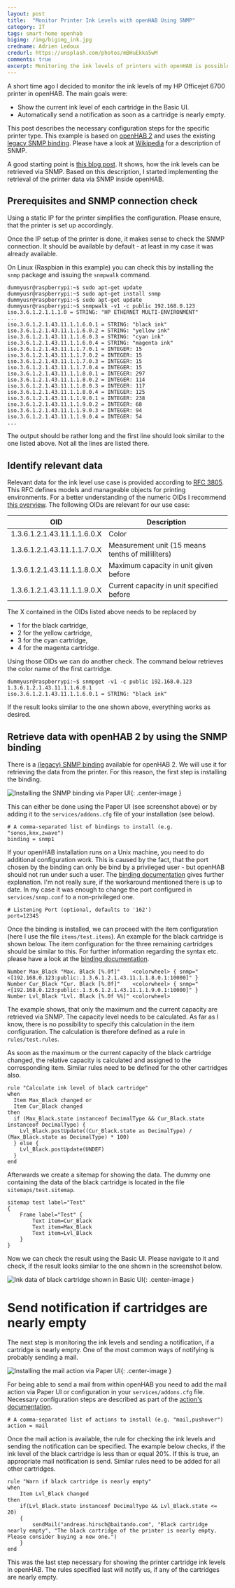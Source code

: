 ```yaml
---
layout: post
title:  "Monitor Printer Ink Levels with openHAB Using SNMP"
category: IT
tags: smart-home openhab
bigimg: /img/bigimg_ink.jpg
credname: Adrien Ledoux
credurl: https://unsplash.com/photos/mBHuEkka5wM
comments: true
excerpt: Monitoring the ink levels of printers with openHAB is possible using the existing SNMP binding. This post shows an example configuration.
---
```


A short time ago I decided to monitor the ink levels of my HP Officejet 6700 printer in openHAB. The main goals were:

* Show the current ink level of each cartridge in the Basic UI.
* Automatically send a notification as soon as a cartridge is nearly empty.

This post describes the necessary configuration steps for the specific printer type. This example is based on [openHAB 2][openhab] and uses the existing [legacy SNMP binding][snmp-binding]. Please have a look at [Wikipedia][snmp-wikipedia] for a description of SNMP.

A good starting point is [this blog post][ioblogger-post]. It shows, how the ink levels can be retrieved via SNMP. Based on this description, I started implementing the retrieval of the printer data via SNMP inside openHAB.

## Prerequisites and SNMP connection check

Using a static IP for the printer simplifies the configuration. Please ensure, that the printer is set up accordingly.

Once the IP setup of the printer is done, it makes sense to check the SNMP connection. It should be available by default - at least in my case it was already available.

On Linux (Raspbian in this example) you can check this by installing the ``snmp`` package and issuing the ``snmpwalk`` command.

```console
dummyusr@raspberrypi:~$ sudo apt-get update
dummyusr@raspberrypi:~$ sudo apt-get install snmp
dummyusr@raspberrypi:~$ sudo apt-get update
dummyusr@raspberrypi:~$ snmpwalk -v1 -c public 192.168.0.123
iso.3.6.1.2.1.1.1.0 = STRING: "HP ETHERNET MULTI-ENVIRONMENT"
...
iso.3.6.1.2.1.43.11.1.1.6.0.1 = STRING: "black ink"
iso.3.6.1.2.1.43.11.1.1.6.0.2 = STRING: "yellow ink"
iso.3.6.1.2.1.43.11.1.1.6.0.3 = STRING: "cyan ink"
iso.3.6.1.2.1.43.11.1.1.6.0.4 = STRING: "magenta ink"
iso.3.6.1.2.1.43.11.1.1.7.0.1 = INTEGER: 15
iso.3.6.1.2.1.43.11.1.1.7.0.2 = INTEGER: 15
iso.3.6.1.2.1.43.11.1.1.7.0.3 = INTEGER: 15
iso.3.6.1.2.1.43.11.1.1.7.0.4 = INTEGER: 15
iso.3.6.1.2.1.43.11.1.1.8.0.1 = INTEGER: 297
iso.3.6.1.2.1.43.11.1.1.8.0.2 = INTEGER: 114
iso.3.6.1.2.1.43.11.1.1.8.0.3 = INTEGER: 117
iso.3.6.1.2.1.43.11.1.1.8.0.4 = INTEGER: 125
iso.3.6.1.2.1.43.11.1.1.9.0.1 = INTEGER: 238
iso.3.6.1.2.1.43.11.1.1.9.0.2 = INTEGER: 68
iso.3.6.1.2.1.43.11.1.1.9.0.3 = INTEGER: 94
iso.3.6.1.2.1.43.11.1.1.9.0.4 = INTEGER: 54
...
```

The output should be rather long and the first line should look similar to the one listed above. Not all the lines are listed there.

## Identify relevant data

Relevant data for the ink level use case is provided according to [RFC 3805][rfc-3805]. This RFC defines models and manageable objects for printing environments. For a better understanding of the numeric OIDs I recommend [this overview][printer-mib]. The following OIDs are relevant for our use case:

| OID                         | Description                                       |
| ----------------------------|---------------------------------------------------|
| 1.3.6.1.2.1.43.11.1.1.6.0.X | Color                                             |
| 1.3.6.1.2.1.43.11.1.1.7.0.X | Measurement unit (15 means tenths of milliliters) |
| 1.3.6.1.2.1.43.11.1.1.8.0.X | Maximum capacity in unit given before             |
| 1.3.6.1.2.1.43.11.1.1.9.0.X | Current capacity in unit specified before         | 

The X contained in the OIDs listed above needs to be replaced by

* 1 for the black cartridge,
* 2 for the yellow cartridge,
* 3 for the cyan cartridge,
* 4 for the magenta cartridge. 

Using those OIDs we can do another check. The command below retrieves the color name of the first cartridge.

```console
dummyusr@raspberrypi:~$ snmpget -v1 -c public 192.168.0.123 1.3.6.1.2.1.43.11.1.1.6.0.1
iso.3.6.1.2.1.43.11.1.1.6.0.1 = STRING: "black ink"
```

If the result looks similar to the one shown above, everything works as desired.

## Retrieve data with openHAB 2 by using the SNMP binding

There is a [(legacy) SNMP binding][snmp-binding] available for openHAB 2. We will use it for retrieving the data from the printer. For this reason, the first step is installing the binding.

![Installing the SNMP binding via Paper UI](/img/oh_snmp_install_binding.png){: .center-image }

This can either be done using the Paper UI (see screenshot above) or by adding it to the ``services/addons.cfg`` file of your installation (see below).

```
# A comma-separated list of bindings to install (e.g. "sonos,knx,zwave")
binding = snmp1
```

If your openHAB installation runs on a Unix machine, you need to do additional configuration work. This is caused by the fact, that the port chosen by the binding can only be bind by a privileged user - but openHAB should not run under such a user. The [binding documentation][snmp-binding] gives further explanation. I'm not really sure, if the workaround mentioned there is up to date. In my case it was enough to change the port configured in ``services/snmp.conf`` to a non-privileged one.

```
# Listening Port (optional, defaults to '162')
port=12345
```

Once the binding is installed, we can proceed with the item configuration (here I use the file ``items/test.items``). An example for the black cartridge is shown below. The item configuration for the three remaining cartridges should be similar to this. For further information regarding the syntax etc. please have a look at the [binding documentation][snmp-binding].

```
Number Max_Black "Max. Black [%.0f]"    <colorwheel> { snmp="<[192.168.0.123:public:.1.3.6.1.2.1.43.11.1.1.8.0.1:10000]" }
Number Cur_Black "Cur. Black [%.0f]"    <colorwheel> { snmp="<[192.168.0.123:public:.1.3.6.1.2.1.43.11.1.1.9.0.1:10000]" }
Number Lvl_Black "Lvl. Black [%.0f %%]"	<colorwheel>		
```

The example shows, that only the maximum and the current capacity are retrieved via SNMP. The capacity level needs to be calculated. As far as I know, there is no possibility to specify this calculation in the item configuration. The calculation is therefore defined as a rule in ``rules/test.rules``.

As soon as the maximum or the current capacity of the black cartridge changed, the relative capacity is calculated and assigned to the corresponding item. Similar rules need to be defined for the other cartridges also.

```
rule "Calculate ink level of black cartridge"
when
  Item Max_Black changed or
  Item Cur_Black changed
then
  if (Max_Black.state instanceof DecimalType && Cur_Black.state instanceof DecimalType) {
    Lvl_Black.postUpdate((Cur_Black.state as DecimalType) / (Max_Black.state as DecimalType) * 100)
  } else {
    Lvl_Black.postUpdate(UNDEF)
  }
end
```

Afterwards we create a sitemap for showing the data. The dummy one containing the data of the black cartridge is located in the file ``sitemaps/test.sitemap``.

```
sitemap test label="Test"
{
	Frame label="Test" {
		Text item=Cur_Black
		Text item=Max_Black
		Text item=Lvl_Black		
	}   		
}
```

Now we can check the result using the Basic UI. Please navigate to it and check, if the result looks similar to the one shown in the screenshot below.

![Ink data of black cartridge shown in Basic UI](/img/oh_ink_basic_ui.png){: .center-image }

# Send notification if cartridges are nearly empty

The next step is monitoring the ink levels and sending a notification, if a cartridge is nearly empty. One of the most common ways of notifying is probably sending a mail.

![Installing the mail action via Paper UI](/img/oh_mail_install_action.png){: .center-image }

For being able to send a mail from within openHAB you need to add the mail action via Paper UI or configuration in your ``services/addons.cfg`` file. Necessary configuration steps are described as part of the [action's documentation][action-mail].

```
# A comma-separated list of actions to install (e.g. "mail,pushover")
action = mail
```

Once the mail action is available, the rule for checking the ink levels and sending the notification can be specified. The example below checks, if the ink level of the black cartridge is less than or equal 20%. If this is true, an appropriate mail notification is send. Similar rules need to be added for all other cartridges.

```
rule "Warn if black cartridge is nearly empty"
when
	Item Lvl_Black changed
then
	if(Lvl_Black.state instanceof DecimalType && Lvl_Black.state <= 20)
	{
		sendMail("andreas.hirsch@baitando.com", "Black cartridge nearly empty", "The black cartridge of the printer is nearly empty. Please consider buying a new one.")
	}
end
```

This was the last step necessary for showing the printer cartridge ink levels in openHAB. The rules specified last will notify us, if any of the cartridges are nearly empty.

[ioblogger-post]: https://www.ioblogger.de/2016/09/hp-officejet-6700-tintenstand-munin/
[openhab]: https://www.openhab.org
[snmp-binding]: http://docs.openhab.org/addons/bindings/snmp1/readme.html
[snmp-wikipedia]: https://en.wikipedia.org/wiki/Simple_Network_Management_Protocol
[rfc-3805]: http://www.networksorcery.com/enp/rfc/rfc3805.txt
[printer-mib]: http://www.oidview.com/mibs/0/Printer-MIB.html
[action-mail]: http://docs.openhab.org/addons/actions/mail/readme.html
